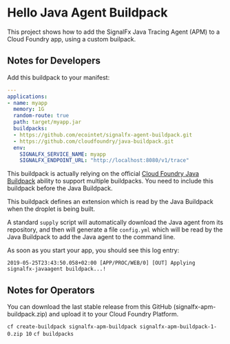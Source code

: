 # Hello Java Agent Buildpack

This project shows how to add the SignalFx Java Tracing Agent (APM) to a Cloud Foundry app, using a custom builpack.

## Notes for Developers

Add this buildpack to your manifest:

```yaml
---
applications:
- name: myapp
  memory: 1G
  random-route: true
  path: target/myapp.jar
  buildpacks:
  - https://github.com/ecointet/signalfx-agent-buildpack.git
  - https://github.com/cloudfoundry/java-buildpack.git
  env:
    SIGNALFX_SERVICE_NAME: myapp
    SIGNALFX_ENDPOINT_URL: "http://localhost:8080/v1/trace"
```

This buildpack is actually relying on the official
[Cloud Foundry Java Buildpack](https://github.com/cloudfoundry/java-buildpack)
ability to support multiple buildpacks.
You need to include this buildpack before the Java Buildpack.

This buildpack defines an extension which is read by the Java Buildpack
when the droplet is being built.

A standard `supply` script will automatically download the Java agent
from its repository, and then will generate a file `config.yml` which
will be read by the Java Buildpack to add the Java agent to the command
line.

As soon as you start your app, you should see this log entry:
```text
2019-05-25T23:43:50.058+02:00 [APP/PROC/WEB/0] [OUT] Applying signalfx-javaagent buildpack...!
```

## Notes for Operators

You can download the last stable release from this GitHub (signalfx-apm-buildpack.zip) and upload it to your Cloud Foundry Platform.

`cf create-buildpack signalfx-apm-buildpack signalfx-apm-buildpack-1-0.zip 10`
`cf buildpacks`